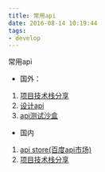 ```yaml
---
title: 常用api
date: 2016-08-14 10:19:44
tags: 
- develop
---
```

常用api
<!-- more -->
+ 国外：

1. [项目技术栈分享](http://stackshare.io/)
2. [设计api](http://apiblueprint.org)
3. [api测试沙盒](https://getsandbox.com/)


+ 国内

1. [api store(百度api市场)](http://apistore.baidu.com/)
2. [项目技术栈分享](https://www.sdk.cn/)